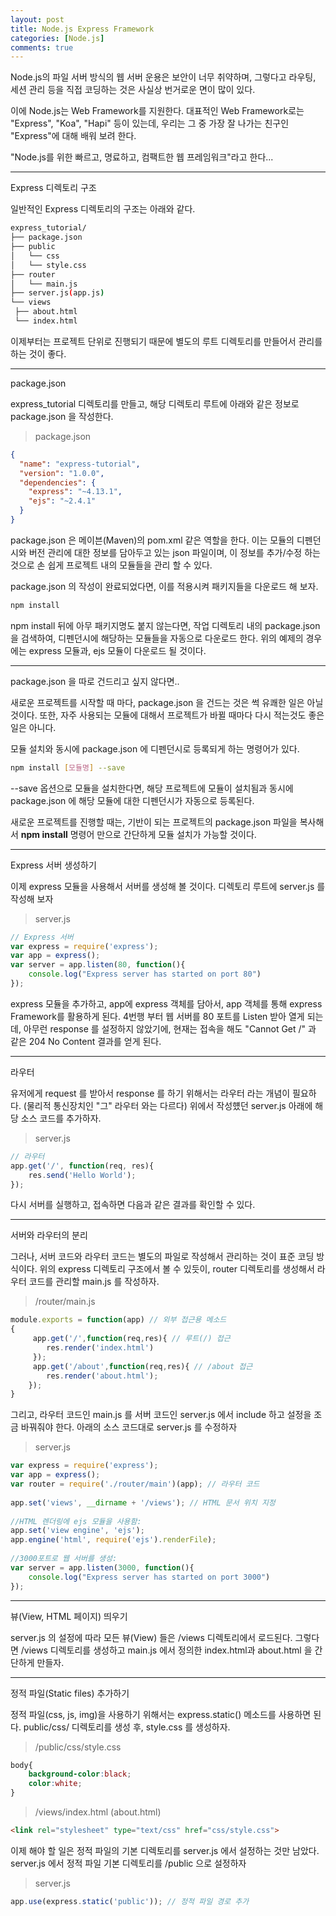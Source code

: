 ```yaml
---
layout: post
title: Node.js Express Framework
categories: [Node.js]
comments: true
---
```


Node.js의 파일 서버 방식의 웹 서버 운용은 보안이 너무 취약하며, 그렇다고 라우팅, 세션 관리 등을 직접 코딩하는 것은 사실상 번거로운 면이 많이 있다.

이에 Node.js는 Web Framework를 지원한다. 대표적인 Web Framework로는 "Express", "Koa", "Hapi" 등이 있는데, 우리는 그 중 가장 잘 나가는 친구인 "Express"에 대해 배워 보려 한다.

"Node.js를 위한 빠르고, 명료하고, 컴팩트한 웹 프레임워크"라고 한다...

----------------

Express 디렉토리 구조

일반적인 Express 디렉토리의 구조는 아래와 같다.

``` bash
express_tutorial/
├── package.json
├── public
│   └── css
│   └── style.css
├── router
│   └── main.js
├── server.js(app.js)
└── views
 ├── about.html
 └── index.html
```

이제부터는 프로젝트 단위로 진행되기 때문에 별도의 루트 디렉토리를 만들어서 관리를 하는 것이 좋다.

--------------------------

package.json

express_tutorial 디렉토리를 만들고, 해당 디렉토리 루트에 아래와 같은 정보로 package.json 을 작성한다.
>package.json

``` json
{
  "name": "express-tutorial",
  "version": "1.0.0",
  "dependencies": {
    "express": "~4.13.1",
    "ejs": "~2.4.1"
  }
}
```

package.json 은 메이븐(Maven)의 pom.xml 같은 역할을 한다. 이는 모듈의 디펜던시와 버전 관리에 대한 정보를 담아두고 있는 json 파일이며, 이 정보를 추가/수정 하는 것으로 손 쉽게 프로젝트 내의 모듈들을 관리 할 수 있다.

package.json 의 작성이 완료되었다면, 이를 적용시켜 패키지들을 다운로드 해 보자.

``` bash
npm install
```

npm install 뒤에 아무 패키지명도 붙지 않는다면, 작업 디렉토리 내의 package.json 을 검색하여, 디펜던시에 해당하는 모듈들을 자동으로 다운로드 한다.
위의 예제의 경우에는 express 모듈과, ejs 모듈이 다운로드 될 것이다.

---------------------------------

package.json 을 따로 건드리고 싶지 않다면..

새로운 프로젝트를 시작할 때 마다, package.json 을 건드는 것은 썩 유쾌한 일은 아닐 것이다.
또한, 자주 사용되는 모듈에 대해서 프로젝트가 바뀔 때마다 다시 적는것도 좋은 일은 아니다.

모듈 설치와 동시에 package.json 에 디펜던시로 등록되게 하는 명령어가 있다.

``` bash
npm install [모듈명] --save
```

--save 옵션으로 모듈을 설치한다면, 해당 프로젝트에 모듈이 설치됨과 동시에 package.json 에 해당 모듈에 대한 디펜던시가 자동으로 등록된다.

새로운 프로젝트를 진행할 때는, 기반이 되는 프로젝트의 package.json 파일을 복사해서 **npm install** 명령어 만으로 간단하게 모듈 설치가 가능할 것이다.

---------------------

Express 서버 생성하기

이제 express 모듈을 사용해서 서버를 생성해 볼 것이다.
디렉토리 루트에 server.js 를 작성해 보자
>server.js

``` javascript
// Express 서버
var express = require('express');
var app = express();
var server = app.listen(80, function(){
    console.log("Express server has started on port 80")
});
```

express 모듈을 추가하고, app에 express 객체를 담아서, app 객체를 통해 express Framework를 활용하게 된다.
4번행 부터 웹 서버를 80 포트를 Listen 받아 열게 되는데, 아무런 response 를 설정하지 않았기에, 현재는 접속을 해도 "Cannot Get /" 과 같은 204 No Content 결과를 얻게 된다.

---------------

라우터

유저에게 request 를 받아서 response 를 하기 위해서는 라우터 라는 개념이 필요하다. (물리적 통신장치인 "그" 라우터 와는 다르다)
위에서 작성헀던 server.js 아래에 해당 소스 코드를 추가하자.
>server.js

``` javascript
// 라우터
app.get('/', function(req, res){
    res.send('Hello World');
});
```


다시 서버를 실행하고, 접속하면 다음과 같은 결과를 확인할 수 있다.

-----------------

서버와 라우터의 분리

그러나, 서버 코드와 라우터 코드는 별도의 파일로 작성해서 관리하는 것이 표준 코딩 방식이다.
위의 express 디렉토리 구조에서 볼 수 있듯이, router 디렉토리를 생성해서 라우터 코드를 관리할 main.js 를 작성하자.
>/router/main.js

``` javascript
module.exports = function(app) // 외부 접근용 메소드
{
     app.get('/',function(req,res){ // 루트(/) 접근
        res.render('index.html')
     });
     app.get('/about',function(req,res){ // /about 접근
        res.render('about.html');
    });
}
```


그리고, 라우터 코드인 main.js 를 서버 코드인 server.js 에서 include 하고 설정을 조금 바꿔줘야 한다.
아래의 소스 코드대로 server.js 를 수정하자
>server.js

``` javascript
var express = require('express');
var app = express();
var router = require('./router/main')(app); // 라우터 코드
 
app.set('views', __dirname + '/views'); // HTML 문서 위치 지정
 
//HTML 렌더링에 ejs 모듈을 사용함:
app.set('view engine', 'ejs');
app.engine('html', require('ejs').renderFile);
 
//3000포트로 웹 서버를 생성:
var server = app.listen(3000, function(){
    console.log("Express server has started on port 3000")
});
```

----------

뷰(View, HTML 페이지) 띄우기

server.js 의 설정에 따라 모든 뷰(View) 들은 /views 디렉토리에서 로드된다. 그렇다면 /views 디렉토리를 생성하고 main.js 에서 정의한 index.html과 about.html 을 간단하게 만들자.

--------------

정적 파일(Static files) 추가하기

정적 파일(css, js, img)을 사용하기 위해서는 express.static() 메소드를 사용하면 된다.
public/css/ 디렉토리를 생성 후, style.css 를 생성하자.
>/public/css/style.css

``` css
body{
    background-color:black;
    color:white;
}
```

>/views/index.html (about.html)

``` html
<link rel="stylesheet" type="text/css" href="css/style.css">
```


이제 해야 할 일은 정적 파일의 기본 디렉토리를 server.js 에서 설정하는 것만 남았다.
server.js 에서 정적 파일 기본 디렉토리를 /public 으로 설정하자
>server.js

``` javascript
app.use(express.static('public')); // 정적 파일 경로 추가
```
